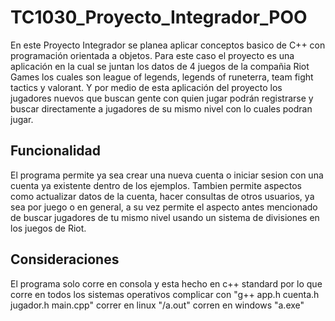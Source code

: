 # TC1030_Proyecto_Integrador_POO
En este Proyecto Integrador se planea aplicar conceptos basico de C++ con programación orientada a objetos.
Para este caso el proyecto es una aplicación en la cual se juntan los datos de 4 juegos de la compañia Riot Games los cuales son league of legends, legends of runeterra, team fight tactics y valorant. Y por medio de esta aplicación del proyecto los jugadores nuevos que buscan gente con quien jugar podrán registrarse y buscar directamente a jugadores de su mismo nivel con lo cuales podran jugar.
## Funcionalidad
El programa permite ya sea crear una nueva cuenta o iniciar sesion con una cuenta ya existente dentro de los ejemplos. Tambien permite aspectos como actualizar datos de la cuenta, hacer consultas de otros usuarios, ya sea por juego o en general, a su vez permite el aspecto antes mencionado de buscar jugadores de tu mismo nivel usando un sistema de divisiones en los juegos de Riot.
## Consideraciones
El programa solo corre en consola y esta hecho en c++ standard por lo que corre en todos los sistemas operativos
complicar con "g++ app.h cuenta.h jugador.h main.cpp"
correr en linux "/a.out"
corren en windows "a.exe"
